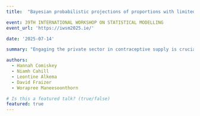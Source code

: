 ```yaml
---
title:  "Bayesian probabilistic projections of proportions with limited data: An application to subnational contraceptive method supply shares"

event: 39TH INTERNATIONAL WORKSHOP ON STATISTICAL MODELLING
event_url: 'https://iwsm2025.ie/'

date: '2025-07-14'

summary: "Engaging the private sector in contraceptive supply is crucial for equitable healthcare. Subnational data on where women access contraceptives is essential but scarce, with poor data availability hindering decision-making in some countries. We propose a Bayesian hierarchical model to project subnational public and private contraceptive supply shares in low- and middle-income countries, addressing data scarcity. Drawing on previous work at the national level, this approach leverages spatial-temporal relationships to deliver nuanced estimates for policymaking and intervention evaluation."

authors:
  - Hannah Comiskey
  - Niamh Cahill
  - Leontine Alkema
  - David Fraizer
  - Worapree Maneesoonthorn

# Is this a featured talk? (true/false)
featured: true
---
```

